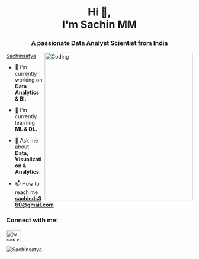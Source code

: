 <h1 align="center">Hi 👋,     <br>  I'm Sachin MM</h1>
<h3 align="center">A passionate Data Analyst Scientist from India</h3>
<img align="right" alt="Coding" width="400" src="https://cdn.dribbble.com/users/1162077/screenshots/3848914/programmer.gif">


<p align="left"> <a href="https://www.sachinpfl.xyz/" target="blank">Sachinsatya</a></p>


- 🔭 I’m currently working on **Data Analytics & BI.**

- 🌱 I’m currently learning **ML & DL.**

- 💬 Ask me about **Data, Visualization & Analytics.**

- 📫 How to reach me **sachinds360@gmail.com**

<h3 align="left">Connect with me:</h3>
<p align="left">

<a href="https://www.sachinpfl.xyz/" target="blank"><img align="center" src="https://www.sachinpfl.xyz.svg" alt="www.sahcinpfl.in" height="30" width="40" /></a>
</p>

<p><img align="center" src="https://github-readme-streak-stats.herokuapp.com/?user=rishavchanda&&theme=tokyonight" alt="Sachinsatya" /></p>
